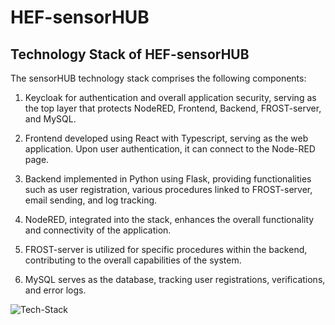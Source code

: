 # HEF-sensorHUB


## Technology Stack of HEF-sensorHUB

  
The sensorHUB technology stack comprises the following components:

1.  Keycloak for authentication and overall application security, serving as the top layer that protects NodeRED, Frontend, Backend, FROST-server, and MySQL.
    
2.  Frontend developed using React with Typescript, serving as the web application. Upon user authentication, it can connect to the Node-RED page.
    
3.  Backend implemented in Python using Flask, providing functionalities such as user registration, various procedures linked to FROST-server, email sending, and log tracking.
    
4.  NodeRED, integrated into the stack, enhances the overall functionality and connectivity of the application.
    
5.  FROST-server is utilized for specific procedures within the backend, contributing to the overall capabilities of the system.
    
6.  MySQL serves as the database, tracking user registrations, verifications, and error logs.

![Tech-Stack](https://github.com/HEFLoRa/HEF-sensorHUB/assets/49834648/a24b787e-0dea-4954-ad78-5445d0514f8b)
